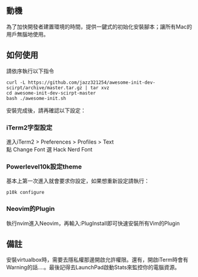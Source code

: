 ## 動機

為了加快開發者建置環境的時間，提供一鍵式的初始化安裝腳本；讓所有Mac的用戶無腦地使用。

## 如何使用  

請依序執行以下指令  
```
curl -L https://github.com/jazz321254/awesome-init-dev-scirpt/archive/master.tar.gz | tar xvz
cd awesome-init-dev-scirpt-master
bash ./awesome-init.sh  
```  
安裝完成後，請再確認以下設定：

### iTerm2字型設定

進入iTerm2 > Preferences > Profiles > Text  
點 Change Font 選 Hack Nerd Font  

### Powerlevel10k設定theme  

基本上第一次進入就會要求你設定，如果想重新設定請執行：  
```
p10k configure
```  

### Neovim的Plugin

執行nvim進入Neovim，再輸入:PlugInstall即可快速安裝所有Vim的Plugin

## 備註  

安裝virtualbox時，需要去隱私權那邊開啟允許權限。還有，開啟iTerm時會有Warning的話....。最後記得去LaunchPad啟動Stats來監控你的電腦資源。